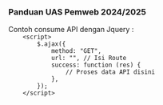 <h3> Panduan UAS Pemweb 2024/2025 </h3>
Contoh consume API dengan Jquery :
<code>
    &lt;script&gt;
        $.ajax({
    		method: "GET",
    		url: "", // Isi Route
    		success: function (res) {
    			// Proses data API disini
    		},
    	});
    &lt;/script&gt;
</code>
